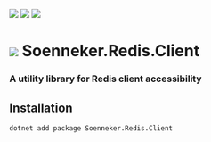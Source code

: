 [![](https://img.shields.io/nuget/v/Soenneker.Redis.Client.svg?style=for-the-badge)](https://www.nuget.org/packages/Soenneker.Redis.Client/)
[![](https://img.shields.io/github/actions/workflow/status/soenneker/soenneker.redis.client/publish-package.yml?style=for-the-badge)](https://github.com/soenneker/soenneker.redis.client/actions/workflows/publish-package.yml)
[![](https://img.shields.io/nuget/dt/Soenneker.Redis.Client.svg?style=for-the-badge)](https://www.nuget.org/packages/Soenneker.Redis.Client/)

# ![](https://user-images.githubusercontent.com/4441470/224455560-91ed3ee7-f510-4041-a8d2-3fc093025112.png) Soenneker.Redis.Client
### A utility library for Redis client accessibility

## Installation

```
dotnet add package Soenneker.Redis.Client
```
